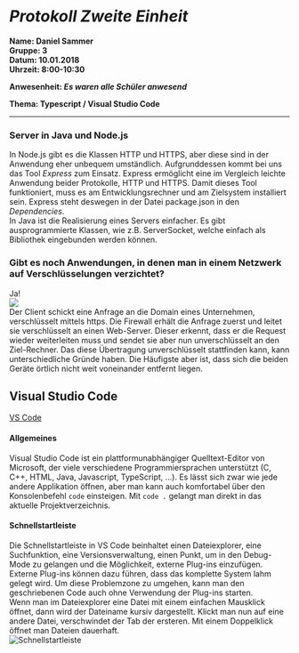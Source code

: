 # _Protokoll Zweite Einheit_  

**Name: Daniel Sammer**  
**Gruppe: 3**  
**Datum: 10.01.2018**  
**Uhrzeit: 8:00-10:30**  
  
**Anwesenheit: _Es waren alle Schüler anwesend_**  
  
**Thema: Typescript / Visual Studio Code**  
  
-----------------------------------------------------------
  
### Server in Java und Node.js  
In Node.js gibt es die Klassen HTTP und HTTPS, aber diese sind in der Anwendung eher unbequem umständlich. Aufgrunddessen kommt bei uns das Tool *Express* zum Einsatz. Express ermöglicht eine im Vergleich leichte Anwendung beider Protokolle, HTTP und HTTPS. Damit dieses Tool funktioniert, muss es am Entwicklungsrechner und am Zielsystem installiert sein. Express steht deswegen in der Datei package.json in den *Dependencies*.  
In Java ist die Realisierung eines Servers einfacher. Es gibt ausprogrammierte Klassen, wie z.B. ServerSocket, welche einfach als Bibliothek eingebunden werden können.  

### Gibt es noch Anwendungen, in denen man in einem Netzwerk auf Verschlüsselungen verzichtet?  
Ja!  
![](https://github.com/HTLMechatronics/m14-la1-sx/blob/samdam14/samdam14/http%20Anwendung.PNG)  
Der Client schickt eine Anfrage an die Domain eines Unternehmen, verschlüsselt mittels https. Die Firewall erhält die Anfrage zuerst und leitet sie verschlüsselt an einen Web-Server. Dieser erkennt, dass er die Request wieder weiterleiten muss und sendet sie aber nun unverschlüsselt an den Ziel-Rechner. Das diese Übertragung unverschlüsselt stattfinden kann, kann unterschiedliche Gründe haben. Die Häufigste aber ist, dass sich die beiden Geräte örtlich nicht weit voneinander entfernt liegen.  

## Visual Studio Code  
[VS Code](https://github.com/HTLMechatronics/m14-la1-sx/blob/samdam14/samdam14/VS%20Code.png)  
#### Allgemeines  
Visual Studio Code ist ein plattformunabhängiger Quelltext-Editor von Microsoft, der viele verschiedene Programmiersprachen unterstützt (C, C++, HTML, Java, Javascript, TypeScript, ...). Es lässt sich zwar wie jede andere Applikation öffnen, aber man kann auch komfortabel über den Konsolenbefehl `code` einsteigen. Mit `code .` gelangt man direkt in das aktuelle Projektverzeichnis.  
  
#### Schnellstartleiste  
Die Schnellstartleiste in VS Code beinhaltet einen Dateiexplorer, eine Suchfunktion, eine Versionsverwaltung, einen Punkt, um in den Debug-Mode zu gelangen und die Möglichkeit, externe Plug-ins einzufügen. Externe Plug-ins können dazu führen, dass das komplette System lahm gelegt wird. Um diese Problemzone zu umgehen, kann man den geschriebenen Code auch ohne Verwendung der Plug-ins starten.  
Wenn man im Dateiexplorer eine Datei mit einem einfachen Mausklick öffnet, dann wird der Dateiname kursiv dargestellt. Klickt man nun auf eine andere Datei, verschwindet der Tab der ersteren. Mit einem Doppelklick öffnet man Dateien dauerhaft.  
![Schnellstartleiste](https://github.com/HTLMechatronics/m14-la1-sx/blob/samdam14/samdam14/startleiste.jpg)  
